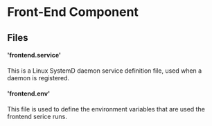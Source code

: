 # Front-End Component

## Files
#### 'frontend.service'
This is a Linux SystemD daemon service definition file, used when a daemon is registered.

#### 'frontend.env'
This file is used to define the environment variables that are used the frontend serice runs.
